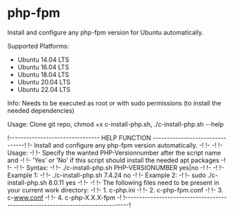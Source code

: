 # php-fpm

Install and configure any php-fpm version for Ubuntu automatically.

Supported Platforms: 
  - Ubuntu 14.04 LTS
  - Ubuntu 16.04 LTS
  - Ubuntu 18.04 LTS
  - Ubuntu 20.04 LTS
  - Ubuntu 22.04 LTS


Info:
Needs to be executed as root or with sudo permissions (to install the needed dependencies)


Usage:
Clone git repo, chmod +x c-install-php.sh, ./c-install-php.sh --help


!-------------------------------- HELP FUNCTION --------------------------------!
!- Install and configure any php-fpm version automatically.                    -!
!-                                                                             -!
!- Usage:                                                                      -!
!- Specify the wanted PHP-Versionnumber after the script name and              -!
!- 'Yes' or 'No' if this script should install the needed apt packages         -!
!-                                                                             -!
!- Syntax:                                                                     -!
!- ./c-install-php.sh PHP-VERSIONUMBER yes|no                                  -!
!-                                                                             -!
!- Example 1:                                                                  -!
!- ./c-install-php.sh 7.4.24 no                                                -!
!- Example 2:                                                                  -!
!- sudo ./c-install-php.sh 8.0.11 yes                                          -!
!-                                                                             -!
!- The following files need to be present in your current work directory:      -!
!- 1. c-php.ini                                                                -!
!- 2. c-php-fpm.conf                                                           -!
!- 3. c-www.conf                                                               -!
!- 4. c-php-X.X.X-fpm                                                          -!
!-------------------------------------------------------------------------------!
